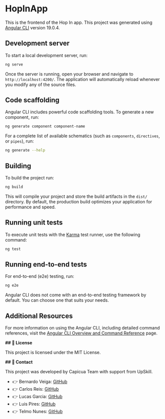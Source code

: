 # HopInApp
This is the frontend of the Hop In app.
This project was generated using [Angular CLI](https://github.com/angular/angular-cli) version 19.0.4.

## Development server

To start a local development server, run:

```bash
ng serve
```

Once the server is running, open your browser and navigate to `http://localhost:4200/`. The application will automatically reload whenever you modify any of the source files.

## Code scaffolding

Angular CLI includes powerful code scaffolding tools. To generate a new component, run:

```bash
ng generate component component-name
```

For a complete list of available schematics (such as `components`, `directives`, or `pipes`), run:

```bash
ng generate --help
```

## Building

To build the project run:

```bash
ng build
```

This will compile your project and store the build artifacts in the `dist/` directory. By default, the production build optimizes your application for performance and speed.

## Running unit tests

To execute unit tests with the [Karma](https://karma-runner.github.io) test runner, use the following command:

```bash
ng test
```

## Running end-to-end tests

For end-to-end (e2e) testing, run:

```bash
ng e2e
```

Angular CLI does not come with an end-to-end testing framework by default. You can choose one that suits your needs.

## Additional Resources

For more information on using the Angular CLI, including detailed command references, visit the [Angular CLI Overview and Command Reference](https://angular.dev/tools/cli) page.


**## 💼 License**

This project is licensed under the MIT License.

**## 👥 Contact**

This project was developed by Capicua Team with support from UpSkill.

- 👉 Bernardo Veiga: [GitHub](https://github.com/jbveiga)
- 👉 Carlos Reis: [GitHub](https://github.com/candreis)
- 👉 Lucas Garcia: [GitHub](https://github.com/garcialucasm)
- 👉 Luis Pires: [GitHub](https://github.com/Luis-Pires)
- 👉 Telmo Nunes: [GitHub](https://github.com/Tgbn99)